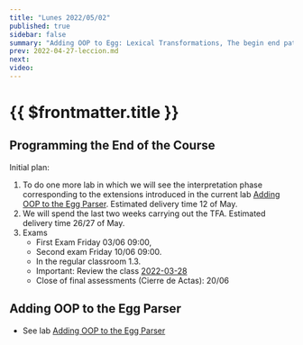 ```yaml
---
title: "Lunes 2022/05/02"
published: true
sidebar: false
summary: "Adding OOP to Egg: Lexical Transformations, The begin end pattern, Error Management"
prev: 2022-04-27-leccion.md
next:
video:
---
```


# {{ $frontmatter.title }}

## Programming the End of the Course

Initial plan:

1. To do one more lab in which we will see the interpretation phase corresponding to the extensions introduced in the current lab [Adding OOP to the Egg Parser](/practicas/egg-oop-parser.html). Estimated delivery time 12 of May.
2. We will spend the last two weeks carrying out the TFA. Estimated delivery time 26/27 of May.
3. Exams
   * First Exam Friday 03/06 09:00, 
   * Second exam Friday 10/06 09:00. 
   * In the regular classroom 1.3. 
   * Important: Review the class [2022-03-28](/clases/2022-03-28-leccion.html)
   * Close of final assessments (Cierre de Actas): 20/06

## Adding OOP to the Egg Parser

* See lab [Adding OOP to the Egg Parser](/practicas/egg-oop-parser.html) 


<!--
## Video

<youtube></youtube>
-->
